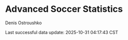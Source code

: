 # Advanced Soccer Statistics
Denis Ostroushko

<!-- gfm -->

Last successful data update: 2025-10-31 04:17:43 CST
